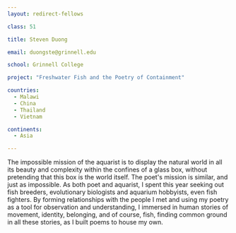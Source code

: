 ```yaml
---
layout: redirect-fellows

class: 51

title: Steven Duong

email: duongste@grinnell.edu 

school: Grinnell College

project: "Freshwater Fish and the Poetry of Containment"

countries:
  - Malawi
  - China
  - Thailand
  - Vietnam

continents:
  - Asia

---
```


The impossible mission of the aquarist is to display the natural world in all its beauty and complexity within the confines of a glass box, without pretending that this box is the world itself. The poet's mission is similar, and just as impossible. As both poet and aquarist, I spent this year seeking out fish breeders, evolutionary biologists and aquarium hobbyists, even fish fighters. By forming relationships with the people I met and using my poetry as a tool for observation and understanding, I immersed in human stories of movement, identity, belonging, and of course, fish, finding common ground in all these stories, as I built poems to house my own.
